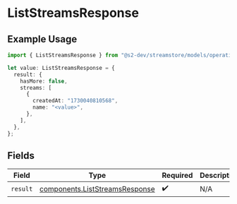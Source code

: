 # ListStreamsResponse

## Example Usage

```typescript
import { ListStreamsResponse } from "@s2-dev/streamstore/models/operations";

let value: ListStreamsResponse = {
  result: {
    hasMore: false,
    streams: [
      {
        createdAt: "1730040810568",
        name: "<value>",
      },
    ],
  },
};
```

## Fields

| Field                                                                            | Type                                                                             | Required                                                                         | Description                                                                      |
| -------------------------------------------------------------------------------- | -------------------------------------------------------------------------------- | -------------------------------------------------------------------------------- | -------------------------------------------------------------------------------- |
| `result`                                                                         | [components.ListStreamsResponse](../../models/components/liststreamsresponse.md) | :heavy_check_mark:                                                               | N/A                                                                              |
